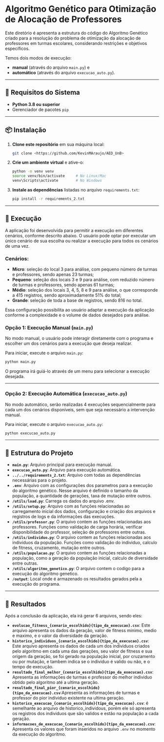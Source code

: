 # Algoritmo Genético para Otimização de Alocação de Professores

Este diretório é apresenta a estrutura do código do Algoritmo Genético criado para a resolução do problema de otimização da alocação de professores em turmas escolares, considerando restrições e objetivos específicos. 

Temos dois modos de execução: 
* **manual** (através do arquivo `main.py`) e 
* **automático** (através do arquivo `execucao_auto.py`).

---

## 🔧 Requisitos do Sistema

- **Python 3.8 ou superior**
- Gerenciador de pacotes `pip`

---

## 📦 Instalação

1. **Clone este repositório** em sua máquina local:
   ```bash
   git clone <https://github.com/KevinMAraujo/AED_UnB>
   ```

2. **Crie um ambiente virtual** e ative-o:
   ```bash
   python -m venv venv
   source venv/bin/activate     # No Linux/Mac
   venv\Scripts\activate        # No Windows
   ```

3. **Instale as dependências** listadas no arquivo `requirements.txt`:
   ```bash
   pip install -r requirements_2.txt
   ```

---

## 🚀 Execução
A aplicação foi desenvolvida para permitir a execução em diferentes cenários, conforme descrito abaixo. O usuário pode optar por executar um único cenário de sua escolha ou realizar a execução para todos os cenários de uma vez.
### Cenários:
* **Micro**: seleção do local 3 para análise, com pequeno número de turmas e professores, sendo apenas 23 turmas;
* **Pequeno**: seleção dos locais 3 e 9 para análise, com reduzido número de turmas e professores, sendo apenas 61 turmas;
* **Médio**: seleção dos locais 3, 4, 5, 8 e 9 para análise, o que corresponde a 415 registros, sendo aproximadamente 51% do total;
* **Grande**: seleção de toda a base de registros, sendo 816 no total.

Essa configuração possibilita ao usuário adaptar a execução da aplicação conforme a complexidade e o volume de dados desejados para análise.

### Opção 1: Execução Manual (`main.py`)
No modo manual, o usuário pode interagir diretamente com o programa e escolher um dos cenários para a execução que deseja realizar.

Para iniciar, execute o arquivo `main.py`:
```bash
python main.py
```

O programa irá guiá-lo através de um menu para selecionar a execução desejada.

---

### Opção 2: Execução Automática (`execucao_auto.py`)
No modo automático, serão realizadas 4 execuções sequencialmente para cada um dos cenários disponíveis, sem que seja necessário a intervenção manual. 


Para iniciar, execute o arquivo `execucao_auto.py`:
```bash
python execucao_auto.py
```

---

## 📂 Estrutura do Projeto

- **`main.py`**: Arquivo principal para execução manual.
- **`execucao_auto.py`**: Arquivo para execução automática.
- **`../../requirements_2.txt`**: Arquivo com todas as dependências necessárias para o projeto.
- **`.env`**: Arquivo com as configurações dos parametros para a execução do algoritmo genético. Nesse arquivo é definido o tamanho da população, a quantidade de gerações, taxa de mutação entre outros.
- **`/utils/load.py`**: Carrega os dados do arquivo .env.
- **`/utils/setup.py`**: Arquivo com as funções relacionadas ao carregamento inicial dos dados, configuração e criação dos arquivos e registros de logs e da informações das execuções.
- **`/utils/professor.py`**: O arquivo contem as funções relacionadas aos professores. Funções como validação de carga horária, verificar disponibilidade do professor, seleção de professores entre outras.
- **`/utils/individuo.py`**: O arquivo contem as funções relacionadas aos individuos da população. Funções como validação do individuo, calculo de fitness, cruzamento, mutação entre outros.
- **`/utils/populacao.py`**: O arquivo contem as funções relacionadas a população, como a geração da população inicial, calculo de diversidade entre outras.
- **`/utils/algoritmo_genetico.py`**: O arquivo contem o codigo para a execução do algoritmo genetico.
- **`/output`**: Local onde é armazenado os resultados gerados pela a execução do programa.


---

## 🧬 Resultados
Após a conclusão da aplicação, ela irá gerar 6 arquivos, sendo eles:
* **`evolucao_fitness_{cenario_escolhido}{tipo_da_execucao}.csv`**: Este arquivo apresenta os dados da geração, valor de fitness minimo, medio e maximo, e o valor da diversidade da geração.
* **`historico_individuos_{cenario_escolhido}{tipo_da_execucao}.csv`**: Este arquivo apresenta os dados de cada um dos individuos criados pelo algoritmo em cada uma das gerações, seu valor de fitness e sua origem da geração, se foi gerado na população inicial, por cruzamento ou por mutação, e tambem indica se o individuo é valido ou não, e o tempo de execução.
* **`resultado_final_melhor_{cenario_escolhido}{tipo_da_execucao}.csv`**: Apresenta as informações de turmas e professor do melhor individuo obtido pelo algoritmo até a ultima geração.
* **`resultado_final_pior_{cenario_escolhido}{tipo_da_execucao}.csv`**:Apresenta as informações de turmas e professor do pior individuo existente na ultima geração.
* **`historico_execucao_{cenario_escolhido}{tipo_da_execucao}.csv`**: é semelhante ao arquivo de historico_individous, porém ele só apresenta os registros dos individuos que são validos e estão na população a cada geração. 
* **`informacoes_de_execucao_{cenario_escolhido}{tipo_da_execucao}.csv`**: Apresenta os valores que foram inseridos no arquivo `.env` no momento da execução do algoritmo.




